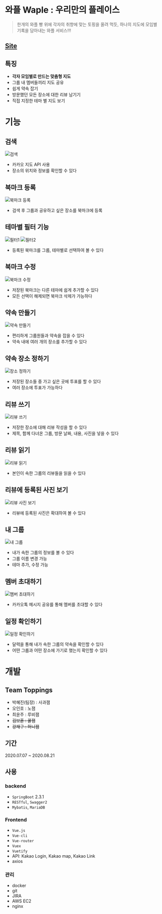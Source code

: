 # 와플 Waple : 우리만의 플레이스

> 한개의 와플 빵 위에 각자의 취향에 맞는 토핑을 올려 먹듯,
> 하나의 지도에 모임별 기록을 담아내는 와플 서비스!!!

## [Site](http://i3a204.p.ssafy.io:8888)

  
## 특징

- **각자 모임별로 만드는 맞춤형 지도**
- 그룹 내 멤버들끼리 지도 공유
- 쉽게 약속 잡기
- 방문했던 모든 장소에 대한 리뷰 남기기
- 직접 지정한 테마 별 지도 보기

  
    
# 기능
## 검색
![검색](./docs/image/search.png)
- 카카오 지도 API 사용
- 장소의 위치와 정보를 확인할 수 있다

  
## 북마크 등록
![북마크 등록](./docs/image/addbookmark.png)
- 검색 후 그룹과 공유하고 싶은 장소를 북마크에 등록

  
## 테마별 필터 기능
![필터1](./docs/image/filter1.png)
![필터2](./docs/image/filter2.png)
- 등록된 북마크를 그룹, 테마별로 선택하여 볼 수 있다

## 북마크 수정
![북마크 수정](./docs/image/modifybookmark.png)
- 저장된 북마크는 다른 테마에 쉽게 추가할 수 있다
- 모든 선택이 해제되면 북마크 삭제가 가능하다

  
## 약속 만들기
![약속 만들기](./docs/image/appointment.png)
- 편리하게 그룹원들과 약속을 잡을 수 있다
- 약속 내에 여러 개의 장소를 추가할 수 있다

  
## 약속 장소 정하기
![장소 정하기](./docs/image/vote.png)
- 저장된 장소들 중 가고 싶은 곳에 투표를 할 수 있다
- 여러 장소에 투표가 가능하다


## 리뷰 쓰기
![리뷰 쓰기](./docs/image/reviewwrite.png)
- 저장한 장소에 대해 리뷰 작성을 할 수 있다
- 제목, 함께 다녀온 그룹, 방문 날짜, 내용, 사진을 넣을 수 있다

  
## 리뷰 읽기
![리뷰 읽기](./docs/image/reviewread.png)
- 본인이 속한 그룹의 리뷰들을 읽을 수 있다

  
## 리뷰에 등록된 사진 보기
![리뷰 사진 보기](./docs/image/reviewphoto.png)
- 리뷰에 등록된 사진은 확대하여 볼 수 있다

  
## 내 그룹
![내 그룹](./docs/image/group.png)
- 내가 속한 그룹의 정보를 볼 수 있다
- 그룹 이름 변경 가능
- 테마 추가, 수정 가능

  
## 멤버 초대하기
![멤버 초대하기](./docs/image/addmember.png)
- 카카오톡 메시지 공유를 통해 멤버를 초대할 수 있다

  
## 일정 확인하기
![일정 확인하기](./docs/image/appointmentlist.png)
- 달력을 통해 내가 속한 그룹의 약속을 확인할 수 있다
- 어떤 그룹과 어떤 장소에 가기로 했는지 확인할 수 있다

  
# 개발
## Team Toppings

- 박혜진(팀장) : 사과잼
- 오인호 : 노잼
- 최윤주 : 루비잼
- ~~김보훈 : 꿀잼~~
- ~~강재구 : 허니잼~~

  
## 기간
2020.07.07 ~ 2020.08.21

  
## 사용
### backend

- `SpringBoot` 2.3.1
- `RESTful`, `Swagger2`
- `Mybatis`, `MariaDB`

### Frontend

- `Vue.js`
- `Vue-cli`
- `Vue-router`
- `Vuex`
- `Vuetify`
- API: Kakao Login, Kakao map, Kakao Link
- axios


### 관리

- docker
- git
- JIRA
- AWS EC2
- nginx